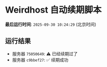 # Weirdhost 自动续期脚本

**最后运行时间**: `2025-09-30 10:24:29` (北京时间)

## 运行结果

- 服务器 `75050649`: ⚠️ 已经续期过了
- 服务器 `c9bbef27`: ✅ 续期成功
